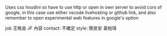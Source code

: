 Uses css houdini so have to use http or open in own server to avoid cors of google, in this case use either vscode livehosting or github link, and also remember to open experimental web features in google's option

job
王皓渝 JF 內容
contact:
不確定
style:
簡昱安
黃柏瑋
